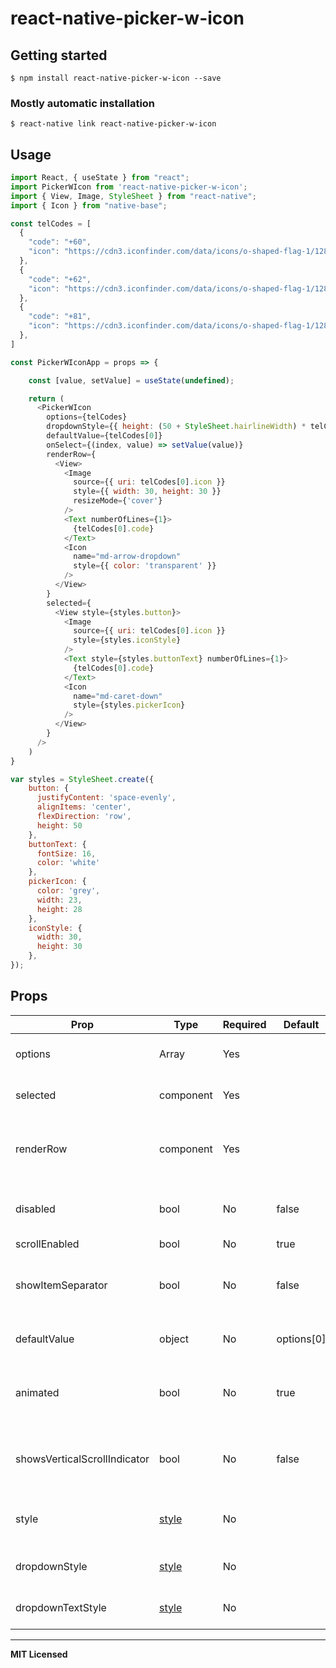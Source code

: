 # react-native-picker-w-icon

## Getting started

`$ npm install react-native-picker-w-icon --save`

### Mostly automatic installation

`$ react-native link react-native-picker-w-icon`

## Usage
```javascript
import React, { useState } from "react";
import PickerWIcon from 'react-native-picker-w-icon';
import { View, Image, StyleSheet } from "react-native";
import { Icon } from "native-base";

const telCodes = [
  {
    "code": "+60",
    "icon": "https://cdn3.iconfinder.com/data/icons/o-shaped-flag-1/128/O_shaped_asian_flag-21-256.png",
  },
  {
    "code": "+62",
    "icon": "https://cdn3.iconfinder.com/data/icons/o-shaped-flag-1/128/O_shaped_asian_flag-27-128.png",
  },
  {
    "code": "+81",
    "icon": "https://cdn3.iconfinder.com/data/icons/o-shaped-flag-1/128/O_shaped_asian_flag-16-256.png",
  },
]

const PickerWIconApp = props => {

    const [value, setValue] = useState(undefined);

    return (
      <PickerWIcon
        options={telCodes}
        dropdownStyle={{ height: (50 + StyleSheet.hairlineWidth) * telCodes.length }}
        defaultValue={telCodes[0]}
        onSelect={(index, value) => setValue(value)}
        renderRow={
          <View>
            <Image
              source={{ uri: telCodes[0].icon }}
              style={{ width: 30, height: 30 }}
              resizeMode={'cover'}
            />
            <Text numberOfLines={1}>
              {telCodes[0].code}
            </Text>
            <Icon
              name="md-arrow-dropdown"
              style={{ color: 'transparent' }}
            />
          </View>
        }
        selected={
          <View style={styles.button}>
            <Image
              source={{ uri: telCodes[0].icon }}
              style={styles.iconStyle}
            />
            <Text style={styles.buttonText} numberOfLines={1}>
              {telCodes[0].code}
            </Text>
            <Icon
              name="md-caret-down"
              style={styles.pickerIcon}
            />
          </View>
        }
      />
    )
}

var styles = StyleSheet.create({
    button: {
      justifyContent: 'space-evenly',
      alignItems: 'center',
      flexDirection: 'row',
      height: 50
    },
    buttonText: {
      fontSize: 16,
      color: 'white'
    },
    pickerIcon: {
      color: 'grey',
      width: 23,
      height: 28
    },
    iconStyle: {
      width: 30,
      height: 30
    },
});
```

## Props

Prop                  | Type      | Required | Default                   | Description
--------------------- | --------- | -------- | ------------------------- | -----------
options               | Array     | Yes      |                           | Array of objects to select
selected              | component | Yes      |                           | The selected component
renderRow             | component | Yes      |                           | The component to show in the dropdown
disabled              | bool      | No       | false                     | Disables interaction with the component
scrollEnabled         | bool      | No       | true                      | Scrollable
showItemSeparator     | bool      | No       | false                     | Show item separator between dropdown item
defaultValue          | object    | No       | options[0]                | Default selected value
animated              | bool      | No       | true                      | Animation of showing the dropdown list
showsVerticalScrollIndicator    | bool | No      | false                          | Show vertical scroll indicator of the list
style                 | [style](http://facebook.github.io/react-native/docs/view.html#style)     | No      |                           | The style applied to the option container
dropdownStyle         | [style](http://facebook.github.io/react-native/docs/view.html#style) | No      |                           | The style of the dropdown
dropdownTextStyle     | [style](https://reactnative.dev/docs/text-style-props) | No      |                           | The style of the drop down text

---

**MIT Licensed**